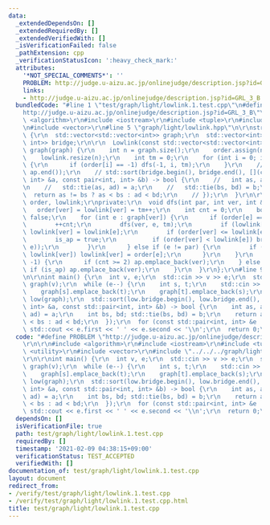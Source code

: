 ```yaml
---
data:
  _extendedDependsOn: []
  _extendedRequiredBy: []
  _extendedVerifiedWith: []
  _isVerificationFailed: false
  _pathExtension: cpp
  _verificationStatusIcon: ':heavy_check_mark:'
  attributes:
    '*NOT_SPECIAL_COMMENTS*': ''
    PROBLEM: http://judge.u-aizu.ac.jp/onlinejudge/description.jsp?id=GRL_3_B
    links:
    - http://judge.u-aizu.ac.jp/onlinejudge/description.jsp?id=GRL_3_B
  bundledCode: "#line 1 \"test/graph/light/lowlink.1.test.cpp\"\n#define PROBLEM \"\
    http://judge.u-aizu.ac.jp/onlinejudge/description.jsp?id=GRL_3_B\"\r\n\r\n#include\
    \ <algorithm>\r\n#include <iostream>\r\n#include <tuple>\r\n#include <utility>\r\
    \n#include <vector>\r\n#line 5 \"graph/light/lowlink.hpp\"\n\r\nstruct Lowlink\
    \ {\r\n  std::vector<std::vector<int>> graph;\r\n  std::vector<int> ap;\r\n  std::vector<std::pair<int,\
    \ int>> bridge;\r\n\r\n  Lowlink(const std::vector<std::vector<int>> &graph) :\
    \ graph(graph) {\r\n    int n = graph.size();\r\n    order.assign(n, -1);\r\n\
    \    lowlink.resize(n);\r\n    int tm = 0;\r\n    for (int i = 0; i < n; ++i)\
    \ {\r\n      if (order[i] == -1) dfs(-1, i, tm);\r\n    }\r\n    // std::sort(ap.begin(),\
    \ ap.end());\r\n    // std::sort(bridge.begin(), bridge.end(), [](const pair<int,\
    \ int> &a, const pair<int, int> &b) -> bool {\r\n    //   int as, ad, bs, bd;\r\
    \n    //   std::tie(as, ad) = a;\r\n    //   std::tie(bs, bd) = b;\r\n    // \
    \  return as != bs ? as < bs : ad < bd;\r\n    // });\r\n  }\r\n\r\n  std::vector<int>\
    \ order, lowlink;\r\nprivate:\r\n  void dfs(int par, int ver, int &tm) {\r\n \
    \   order[ver] = lowlink[ver] = tm++;\r\n    int cnt = 0;\r\n    bool is_ap =\
    \ false;\r\n    for (int e : graph[ver]) {\r\n      if (order[e] == -1) {\r\n\
    \        ++cnt;\r\n        dfs(ver, e, tm);\r\n        if (lowlink[e] < lowlink[ver])\
    \ lowlink[ver] = lowlink[e];\r\n        if (order[ver] <= lowlink[e]) {\r\n  \
    \        is_ap = true;\r\n          if (order[ver] < lowlink[e]) bridge.emplace_back(std::minmax(ver,\
    \ e));\r\n        }\r\n      } else if (e != par) {\r\n        if (order[e] <\
    \ lowlink[ver]) lowlink[ver] = order[e];\r\n      }\r\n    }\r\n    if (par ==\
    \ -1) {\r\n      if (cnt >= 2) ap.emplace_back(ver);\r\n    } else {\r\n     \
    \ if (is_ap) ap.emplace_back(ver);\r\n    }\r\n  }\r\n};\r\n#line 9 \"test/graph/light/lowlink.1.test.cpp\"\
    \n\r\nint main() {\r\n  int v, e;\r\n  std::cin >> v >> e;\r\n  std::vector<std::vector<int>>\
    \ graph(v);\r\n  while (e--) {\r\n    int s, t;\r\n    std::cin >> s >> t;\r\n\
    \    graph[s].emplace_back(t);\r\n    graph[t].emplace_back(s);\r\n  }\r\n  Lowlink\
    \ low(graph);\r\n  std::sort(low.bridge.begin(), low.bridge.end(), [](const std::pair<int,\
    \ int> &a, const std::pair<int, int> &b) -> bool {\r\n    int as, ad; std::tie(as,\
    \ ad) = a;\r\n    int bs, bd; std::tie(bs, bd) = b;\r\n    return as != bs ? as\
    \ < bs : ad < bd;\r\n  });\r\n  for (const std::pair<int, int> &e : low.bridge)\
    \ std::cout << e.first << ' ' << e.second << '\\n';\r\n  return 0;\r\n}\r\n"
  code: "#define PROBLEM \"http://judge.u-aizu.ac.jp/onlinejudge/description.jsp?id=GRL_3_B\"\
    \r\n\r\n#include <algorithm>\r\n#include <iostream>\r\n#include <tuple>\r\n#include\
    \ <utility>\r\n#include <vector>\r\n#include \"../../../graph/light/lowlink.hpp\"\
    \r\n\r\nint main() {\r\n  int v, e;\r\n  std::cin >> v >> e;\r\n  std::vector<std::vector<int>>\
    \ graph(v);\r\n  while (e--) {\r\n    int s, t;\r\n    std::cin >> s >> t;\r\n\
    \    graph[s].emplace_back(t);\r\n    graph[t].emplace_back(s);\r\n  }\r\n  Lowlink\
    \ low(graph);\r\n  std::sort(low.bridge.begin(), low.bridge.end(), [](const std::pair<int,\
    \ int> &a, const std::pair<int, int> &b) -> bool {\r\n    int as, ad; std::tie(as,\
    \ ad) = a;\r\n    int bs, bd; std::tie(bs, bd) = b;\r\n    return as != bs ? as\
    \ < bs : ad < bd;\r\n  });\r\n  for (const std::pair<int, int> &e : low.bridge)\
    \ std::cout << e.first << ' ' << e.second << '\\n';\r\n  return 0;\r\n}\r\n"
  dependsOn: []
  isVerificationFile: true
  path: test/graph/light/lowlink.1.test.cpp
  requiredBy: []
  timestamp: '2021-02-09 04:38:15+09:00'
  verificationStatus: TEST_ACCEPTED
  verifiedWith: []
documentation_of: test/graph/light/lowlink.1.test.cpp
layout: document
redirect_from:
- /verify/test/graph/light/lowlink.1.test.cpp
- /verify/test/graph/light/lowlink.1.test.cpp.html
title: test/graph/light/lowlink.1.test.cpp
---
```

